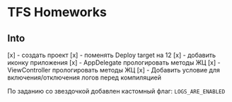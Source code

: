 # TFS Homeworks

## Into

[х] - создать проект
[х] - поменять Deploy target на 12
[х] - добавить иконку приложения
[х] - AppDelegate прологировать методы ЖЦ
[х] - ViewController прологировать методы ЖЦ
[х] - Добавить условие для включения/отключения логов перед компиляцией 

По заданию со звездочкой добавлен кастомный флаг: `LOGS_ARE_ENABLED`

